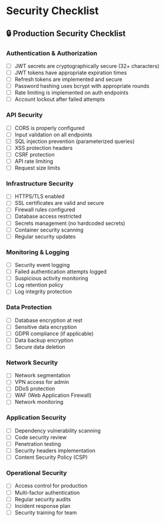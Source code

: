# Security Checklist

## 🔒 Production Security Checklist

### Authentication & Authorization

- [ ] JWT secrets are cryptographically secure (32+ characters)
- [ ] JWT tokens have appropriate expiration times
- [ ] Refresh tokens are implemented and secure
- [ ] Password hashing uses bcrypt with appropriate rounds
- [ ] Rate limiting is implemented on auth endpoints
- [ ] Account lockout after failed attempts

### API Security

- [ ] CORS is properly configured
- [ ] Input validation on all endpoints
- [ ] SQL injection prevention (parameterized queries)
- [ ] XSS protection headers
- [ ] CSRF protection
- [ ] API rate limiting
- [ ] Request size limits

### Infrastructure Security

- [ ] HTTPS/TLS enabled
- [ ] SSL certificates are valid and secure
- [ ] Firewall rules configured
- [ ] Database access restricted
- [ ] Secrets management (no hardcoded secrets)
- [ ] Container security scanning
- [ ] Regular security updates

### Monitoring & Logging

- [ ] Security event logging
- [ ] Failed authentication attempts logged
- [ ] Suspicious activity monitoring
- [ ] Log retention policy
- [ ] Log integrity protection

### Data Protection

- [ ] Database encryption at rest
- [ ] Sensitive data encryption
- [ ] GDPR compliance (if applicable)
- [ ] Data backup encryption
- [ ] Secure data deletion

### Network Security

- [ ] Network segmentation
- [ ] VPN access for admin
- [ ] DDoS protection
- [ ] WAF (Web Application Firewall)
- [ ] Network monitoring

### Application Security

- [ ] Dependency vulnerability scanning
- [ ] Code security review
- [ ] Penetration testing
- [ ] Security headers implementation
- [ ] Content Security Policy (CSP)

### Operational Security

- [ ] Access control for production
- [ ] Multi-factor authentication
- [ ] Regular security audits
- [ ] Incident response plan
- [ ] Security training for team
